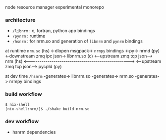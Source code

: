 node resource manager experimental monorepo

### architecture

- `/libnrm` : c, fortran, python app bindings
- `/pynrm` : runtime
- `/hsnrm` : for nrm.so and generation of `libnrm` and `pynrm` bindings

at runtime
`nrm.so` (hs) <-dlopen msgpack-> `nrmpy` bindings <-py-> nrmd (py) <-downstream zmq ipc json-> libnrm.so (c)
                                                                   <--upstream zmq tcp json--> nrm (hs)
              <--------------------------------------------------> <--upstream zmq tcp json--> pycpld (py)

at dev time
`/hsnrm` -generates-> libnrm.so
         -generates-> nrm.so
         -generates-> nrmpy bindings


### build workflow

```
$ nix-shell
[nix-shell:nrm/]$ ./shake build nrm.so
```

### dev workflow

- hsnrm dependencies
